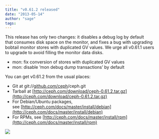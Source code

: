 ```yaml
---
title: "v0.61.2 released"
date: "2013-05-14"
author: "sage"
tags: 
---
```


This release has only two changes: it disables a debug log by default that consumes disk space on the monitor, and fixes a bug with upgrading bobtail monitor stores with duplicated GV values. We urge all v0.61.1 users to upgrade to avoid filling the monitor data disks.

- mon: fix conversion of stores with duplicated GV values
- mon: disable ‘mon debug dump transactions’ by default

You can get v0.61.2 from the usual places:

- Git at git://[github.com/ceph](http://github.com/ceph)/ceph.git
- Tarball at [http://ceph.com/download/ceph-0.61.2.tar.gz](http://ceph.com/download/ceph-0.61.2.tar.gz)
- For Debian/Ubuntu packages, see [http://ceph.com/docs/master/install/debian](http://ceph.com/docs/master/install/debian)
- For RPMs, see [http://ceph.com/docs/master/install/rpm](http://ceph.com/docs/master/install/rpm)

![](http://track.hubspot.com/__ptq.gif?a=268973&k=14&bu=http://ceph.com&r=http://ceph.com/releases/v0-61-2-released/&bvt=rss&p=wordpress)
